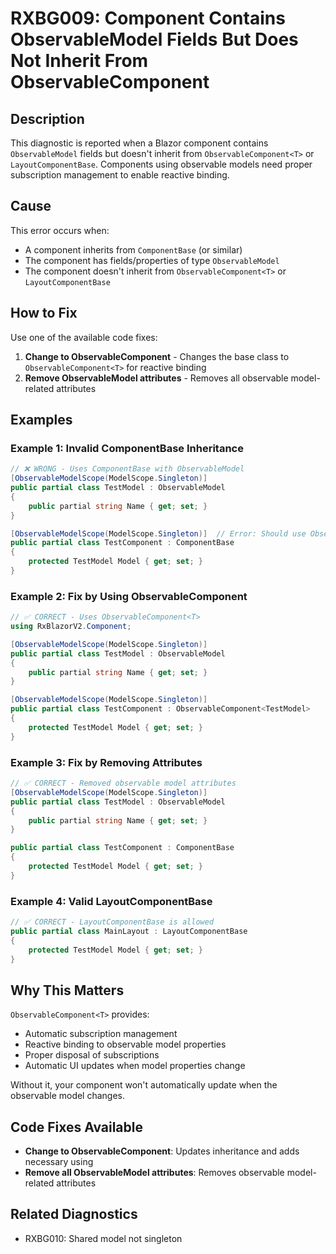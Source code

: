 # RXBG009: Component Contains ObservableModel Fields But Does Not Inherit From ObservableComponent

## Description

This diagnostic is reported when a Blazor component contains `ObservableModel` fields but doesn't inherit from `ObservableComponent<T>` or `LayoutComponentBase`. Components using observable models need proper subscription management to enable reactive binding.

## Cause

This error occurs when:
- A component inherits from `ComponentBase` (or similar)
- The component has fields/properties of type `ObservableModel`
- The component doesn't inherit from `ObservableComponent<T>` or `LayoutComponentBase`

## How to Fix

Use one of the available code fixes:
1. **Change to ObservableComponent<T>** - Changes the base class to `ObservableComponent<T>` for reactive binding
2. **Remove ObservableModel attributes** - Removes all observable model-related attributes

## Examples

### Example 1: Invalid ComponentBase Inheritance

```csharp
// ❌ WRONG - Uses ComponentBase with ObservableModel
[ObservableModelScope(ModelScope.Singleton)]
public partial class TestModel : ObservableModel
{
    public partial string Name { get; set; }
}

[ObservableModelScope(ModelScope.Singleton)]  // Error: Should use ObservableComponent
public partial class TestComponent : ComponentBase
{
    protected TestModel Model { get; set; }
}
```

### Example 2: Fix by Using ObservableComponent

```csharp
// ✅ CORRECT - Uses ObservableComponent<T>
using RxBlazorV2.Component;

[ObservableModelScope(ModelScope.Singleton)]
public partial class TestModel : ObservableModel
{
    public partial string Name { get; set; }
}

[ObservableModelScope(ModelScope.Singleton)]
public partial class TestComponent : ObservableComponent<TestModel>
{
    protected TestModel Model { get; set; }
}
```

### Example 3: Fix by Removing Attributes

```csharp
// ✅ CORRECT - Removed observable model attributes
[ObservableModelScope(ModelScope.Singleton)]
public partial class TestModel : ObservableModel
{
    public partial string Name { get; set; }
}

public partial class TestComponent : ComponentBase
{
    protected TestModel Model { get; set; }
}
```

### Example 4: Valid LayoutComponentBase

```csharp
// ✅ CORRECT - LayoutComponentBase is allowed
public partial class MainLayout : LayoutComponentBase
{
    protected TestModel Model { get; set; }
}
```

## Why This Matters

`ObservableComponent<T>` provides:
- Automatic subscription management
- Reactive binding to observable model properties
- Proper disposal of subscriptions
- Automatic UI updates when model properties change

Without it, your component won't automatically update when the observable model changes.

## Code Fixes Available

- **Change to ObservableComponent<T>**: Updates inheritance and adds necessary using
- **Remove all ObservableModel attributes**: Removes observable model-related attributes

## Related Diagnostics

- RXBG010: Shared model not singleton
